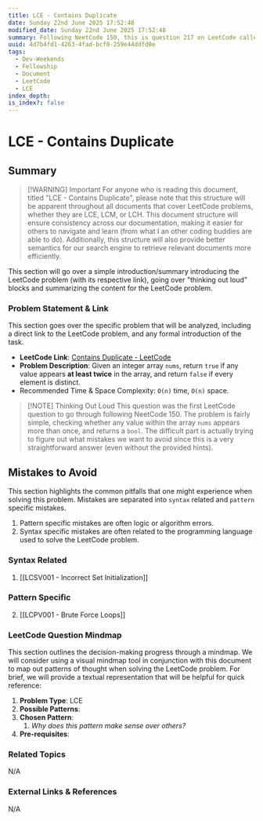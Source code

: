 ```yaml
---
title: LCE - Contains Duplicate
date: Sunday 22nd June 2025 17:52:48
modified_date: Sunday 22nd June 2025 17:52:48
summary: Following NeetCode 150, this is question 217 on LeetCode called "Contains Duplicate".
uuid: 4d7b4fd1-4263-4fad-bcf0-259e44ddfd0e
tags:
  - Dev-Weekends
  - Fellowship
  - Document
  - LeetCode
  - LCE
index_depth: 
is_index?: false
---
```


# LCE - Contains Duplicate

## Summary

> [!WARNING] Important
> For anyone who is reading this document, titled "LCE - Contains Duplicate", please note that this structure will be apparent throughout all documents that cover LeetCode problems, whether they are LCE, LCM, or LCH. This document structure will ensure consistency across our documentation, making it easier for others to navigate and learn (from what I an other coding buddies are able to do). Additionally, this structure will also provide better semantics for our search engine to retrieve relevant documents more efficiently.


This section will go over a simple introduction/summary introducing the LeetCode problem (with its respective link), going over "thinking out loud" blocks and summarizing the content for the LeetCode problem.

### Problem Statement & Link

This section goes over the specific problem that will be analyzed, including a direct link to the LeetCode problem, and any formal introduction of the task.

- **LeetCode Link**: [Contains Duplicate - LeetCode](https://leetcode.com/problems/contains-duplicate/description/)
- **Problem Description**: Given an integer array `nums`, return `true` if any value appears **at least twice** in the array, and return `false` if every element is distinct.
- Recommended Time & Space Complexity: `O(n)` time, `O(n)` space.

> [!NOTE] Thinking Out Loud
> This question was the first LeetCode question to go through following NeetCode 150. The problem is fairly simple, checking whether any value within the array `nums` appears more than once, and returns a `bool`. The difficult part is actually trying to figure out what mistakes we want to avoid since this is a very straightforward answer (even without the provided hints).

## Mistakes to Avoid

This section highlights the common pitfalls that one might experience when solving this problem. Mistakes are separated into `syntax` related  and `pattern` specific mistakes.
1. Pattern specific mistakes are often logic or algorithm errors.
2. Syntax specific mistakes are often related to the programming language used to solve the LeetCode problem.

### Syntax Related

1. [[LCSV001 - Incorrect Set Initialization]]

### Pattern Specific

2. [[LCPV001 - Brute Force Loops]]

### LeetCode Question Mindmap

This section outlines the decision-making progress through a mindmap. We will consider using a visual mindmap tool in conjunction with this document to map out patterns of thought when solving the LeetCode problem. For brief, we will provide a textual representation that will be helpful for quick reference:
1. **Problem Type**: LCE
2. **Possible Patterns**:
3. **Chosen Pattern**:
	1. *Why does this pattern make sense over others?*
4. **Pre-requisites**:

### Related Topics
N/A

### External Links & References
N/A